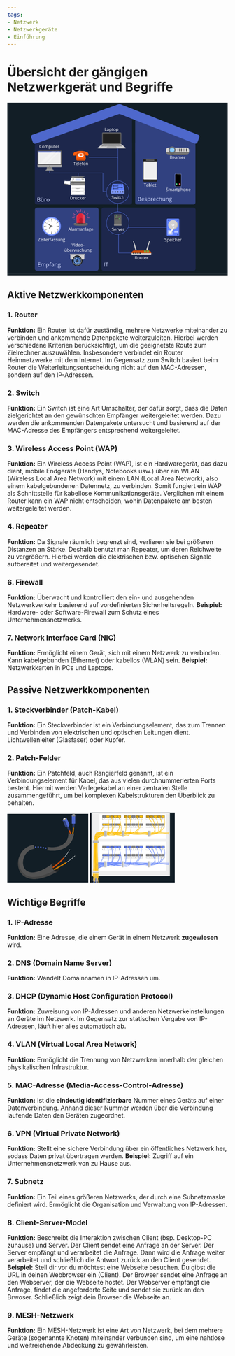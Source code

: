 ```yaml
---
tags:
- Netzwerk
- Netzwerkgeräte
- Einführung
---
```


# Übersicht der gängigen Netzwerkgerät und Begriffe 

![Netzwerk](images/Bild1.png)

## Aktive Netzwerkkomponenten
### 1. Router
**Funktion:** Ein Router ist dafür zuständig, mehrere Netzwerke miteinander zu verbinden und ankommende Datenpakete weiterzuleiten. 
Hierbei werden verschiedene Kriterien berücksichtigt, um die geeignetste Route zum Zielrechner auszuwählen.
Insbesondere verbindet ein Router Heimnetzwerke mit dem Internet.
Im Gegensatz zum Switch basiert beim Router die Weiterleitungsentscheidung nicht auf den MAC-Adressen, sondern auf den IP-Adressen.

### 2. Switch
**Funktion:** Ein Switch ist eine Art Umschalter, der dafür sorgt, dass die Daten zielgerichtet an den gewünschten Empfänger weitergeleitet werden. 
Dazu werden die ankommenden Datenpakete untersucht und basierend auf der MAC-Adresse des Empfängers entsprechend weitergeleitet.

### 3. Wireless Access Point (WAP)
**Funktion:** Ein Wireless Access Point (WAP), ist ein Hardwaregerät, das dazu dient, mobile Endgeräte (Handys, Notebooks usw.) über ein WLAN (Wireless Local Area Network) 
mit einem LAN (Local Area Network), also einem kabelgebundenen Datennetz, zu verbinden. Somit fungiert ein WAP als Schnittstelle für kabellose Kommunikationsgeräte.
Verglichen mit einem Router kann ein WAP nicht entscheiden, wohin Datenpakete am besten weitergeleitet werden.

### 4. Repeater
**Funktion:** Da Signale räumlich begrenzt sind, verlieren sie bei größeren Distanzen an Stärke. Deshalb benutzt man Repeater, um deren Reichweite zu vergrößern. 
Hierbei werden die elektrischen bzw. optischen Signale aufbereitet und weitergesendet.

### 6. Firewall
**Funktion:** Überwacht und kontrolliert den ein- und ausgehenden Netzwerkverkehr basierend auf vordefinierten Sicherheitsregeln.
**Beispiel:** Hardware- oder Software-Firewall zum Schutz eines Unternehmensnetzwerks.

### 7. Network Interface Card (NIC)
**Funktion:** Ermöglicht einem Gerät, sich mit einem Netzwerk zu verbinden. Kann kabelgebunden (Ethernet) oder kabellos (WLAN) sein.
**Beispiel:** Netzwerkkarten in PCs und Laptops.

## Passive Netzwerkkomponenten
### 1. Steckverbinder (Patch-Kabel)
**Funktion:** Ein Steckverbinder ist ein Verbindungselement, das zum Trennen und Verbinden von elektrischen und optischen Leitungen dient. Lichtwellenleiter (Glasfaser) oder Kupfer.

### 2. Patch-Felder
**Funktion:** Ein Patchfeld, auch Rangierfeld genannt, ist ein Verbindungselement für Kabel, das aus vielen durchnummerierten Ports besteht. 
Hiermit werden Verlegekabel an einer zentralen Stelle zusammengeführt, um bei komplexen Kabelstrukturen den Überblick zu behalten.

![Patch-Kabel](images/Bild2.png) ![Patch-Feld](images/Bild3.png)

## Wichtige Begriffe
### 1. IP-Adresse
**Funktion:** Eine Adresse, die einem Gerät in einem Netzwerk **zugewiesen** wird.

### 2. DNS (Domain Name Server)
**Funktion:** Wandelt Domainnamen in IP-Adressen um.

### 3. DHCP (Dynamic Host Configuration Protocol)
**Funktion:** Zuweisung von IP-Adressen und anderen Netzwerkeinstellungen an Geräte im Netzwerk. Im Gegensatz zur statischen Vergabe von IP-Adressen, läuft hier alles automatisch ab.

### 4. VLAN (Virtual Local Area Network)
**Funktion:** Ermöglicht die Trennung von Netzwerken innerhalb der gleichen physikalischen Infrastruktur.

### 5. MAC-Adresse (Media-Access-Control-Adresse)
**Funktion:** Ist die **eindeutig identifizierbare** Nummer eines Geräts auf einer Datenverbindung. Anhand dieser Nummer werden über die Verbindung laufende Daten den Geräten zugeordnet.

### 6. VPN (Virtual Private Network)
**Funktion:** Stellt eine sichere Verbindung über ein öffentliches Netzwerk her, sodass Daten privat übertragen werden.
**Beispiel:** Zugriff auf ein Unternehmensnetzwerk von zu Hause aus.

### 7. Subnetz
**Funktion:** Ein Teil eines größeren Netzwerks, der durch eine Subnetzmaske definiert wird. Ermöglicht die Organisation und Verwaltung von IP-Adressen.

### 8. Client-Server-Model
**Funktion:** Beschreibt die Interaktion zwischen Client (bsp. Desktop-PC zuhause) und Server. Der Client sendet eine Anfrage an der Server. Der Server empfängt und verarbeitet die Anfrage. Dann wird die Anfrage weiter verarbeitet und schließlich die Antwort 
zurück an den Client gesendet.
**Beispiel:** Stell dir vor du möchtest eine Webseite besuchen. Du gibst die URL in deinen Webbrowser ein (Client). Der Browser sendet eine Anfrage an den Webserver, der die Webseite hostet. Der Webserver empfängt die Anfrage, findet die angeforderte Seite und sendet sie zurück an den Brwoser. Schließlich zeigt dein Browser die Webseite an.

### 9. MESH-Netzwerk
**Funktion:** Ein MESH-Netzwerk ist eine Art von Netzwerk, bei dem mehrere Geräte (sogenannte Knoten) miteinander verbunden sind, um eine nahtlose und weitreichende Abdeckung zu gewährleisten.

